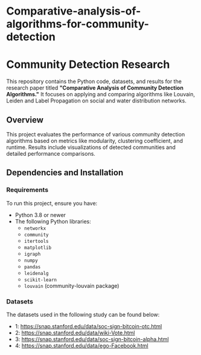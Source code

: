 # Comparative-analysis-of-algorithms-for-community-detection
# Community Detection Research

This repository contains the Python code, datasets, and results for the research paper titled **"Comparative Analysis of Community Detection Algorithms."** It focuses on applying and comparing algorithms like Louvain, Leiden and Label Propagation on social and water distribution networks.

## Overview

This project evaluates the performance of various community detection algorithms based on metrics like modularity, clustering coefficient, and runtime. Results include visualizations of detected communities and detailed performance comparisons.

## Dependencies and Installation

### **Requirements**

To run this project, ensure you have:

- Python 3.8 or newer
- The following Python libraries:
  - `networkx`
  - `community`
  - `itertools`
  - `matplotlib`
  - `igraph`
  - `numpy`
  - `pandas`
  - `leidenalg`
  - `scikit-learn`
  - `louvain` (community-louvain package)

### Datasets
The datasets used in the following study can be found below:
 - 1: https://snap.stanford.edu/data/soc-sign-bitcoin-otc.html
 - 2: https://snap.stanford.edu/data/wiki-Vote.html
 - 3: https://snap.stanford.edu/data/soc-sign-bitcoin-alpha.html
 - 4: https://snap.stanford.edu/data/ego-Facebook.html

